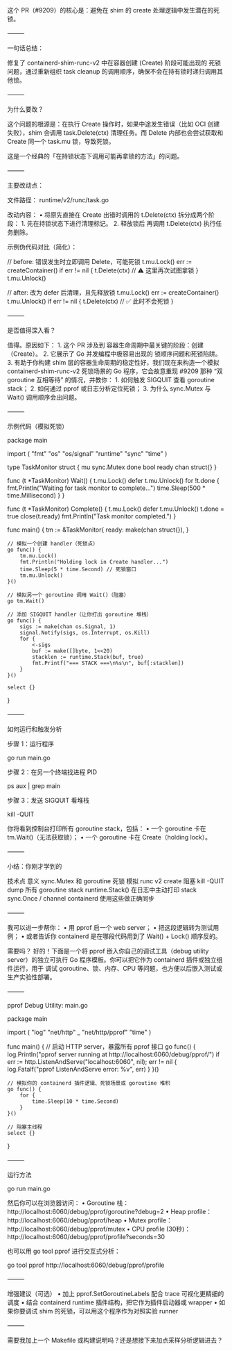 
这个 PR（#9209）的核心是：避免在 shim 的 create 处理逻辑中发生潜在的死锁。

⸻

一句话总结：

修复了 containerd-shim-runc-v2 中在容器创建 (Create) 阶段可能出现的 死锁问题，通过重新组织 task cleanup 的调用顺序，确保不会在持有锁时递归调用其他锁。

⸻

为什么要改？

这个问题的根源是：在执行 Create 操作时，如果中途发生错误（比如 OCI 创建失败），shim 会调用 task.Delete(ctx) 清理任务。而 Delete 内部也会尝试获取和 Create 同一个 task.mu 锁，导致死锁。

这是一个经典的「在持锁状态下调用可能再拿锁的方法」的问题。

⸻

主要改动点：

文件路径：
runtime/v2/runc/task.go

改动内容：
	•	将原先直接在 Create 出错时调用的 t.Delete(ctx) 拆分成两个阶段：
	1.	先在持锁状态下进行清理标记。
	2.	释放锁后 再调用 t.Delete(ctx) 执行任务删除。

示例伪代码对比（简化）：

// before: 错误发生时立即调用 Delete，可能死锁
t.mu.Lock()
err := createContainer()
if err != nil {
    t.Delete(ctx)  // ⚠️ 这里再次试图拿锁
}
t.mu.Unlock()

// after: 改为 defer 后清理，且先释放锁
t.mu.Lock()
err := createContainer()
t.mu.Unlock()
if err != nil {
    t.Delete(ctx)  // ✅ 此时不会死锁
}



⸻

是否值得深入看？

值得。原因如下：
	1.	这个 PR 涉及到 容器生命周期中最关键的阶段：创建（Create）。
	2.	它展示了 Go 并发编程中极容易出现的 锁顺序问题和死锁陷阱。
	3.	有助于你构建 shim 层的容器生命周期的稳定性好，我们现在来构造一个模拟 containerd-shim-runc-v2 死锁场景的 Go 程序，它会故意重现 #9209 那种 “双 goroutine 互相等待” 的情况，并教你：
	1.	如何触发 SIGQUIT 查看 goroutine stack；
	2.	如何通过 pprof 或日志分析定位死锁；
	3.	为什么 sync.Mutex 与 Wait() 调用顺序会出问题。

⸻

示例代码（模拟死锁）

package main

import (
	"fmt"
	"os"
	"os/signal"
	"runtime"
	"sync"
	"time"
)

type TaskMonitor struct {
	mu    sync.Mutex
	done  bool
	ready chan struct{}
}

func (t *TaskMonitor) Wait() {
	t.mu.Lock()
	defer t.mu.Unlock()
	for !t.done {
		fmt.Println("Waiting for task monitor to complete...")
		time.Sleep(500 * time.Millisecond)
	}
}

func (t *TaskMonitor) Complete() {
	t.mu.Lock()
	defer t.mu.Unlock()
	t.done = true
	close(t.ready)
	fmt.Println("Task monitor completed.")
}

func main() {
	tm := &TaskMonitor{
		ready: make(chan struct{}),
	}

	// 模拟一个创建 handler（死锁点）
	go func() {
		tm.mu.Lock()
		fmt.Println("Holding lock in Create handler...")
		time.Sleep(5 * time.Second) // 死锁窗口
		tm.mu.Unlock()
	}()

	// 模拟另一个 goroutine 调用 Wait()（阻塞）
	go tm.Wait()

	// 添加 SIGQUIT handler（让你打出 goroutine 堆栈）
	go func() {
		sigs := make(chan os.Signal, 1)
		signal.Notify(sigs, os.Interrupt, os.Kill)
		for {
			<-sigs
			buf := make([]byte, 1<<20)
			stacklen := runtime.Stack(buf, true)
			fmt.Printf("=== STACK ===\n%s\n", buf[:stacklen])
		}
	}()

	select {}
}



⸻

如何运行和触发分析

步骤 1：运行程序

go run main.go

步骤 2：在另一个终端找进程 PID

ps aux | grep main

步骤 3：发送 SIGQUIT 看堆栈

kill -QUIT <PID>

你将看到控制台打印所有 goroutine stack，包括：
	•	一个 goroutine 卡在 tm.Wait()（无法获取锁）；
	•	一个 goroutine 卡在 Create（holding lock）。

⸻

小结：你刚才学到的

技术点	意义
sync.Mutex 和 goroutine 死锁	模拟 runc v2 create 阻塞
kill -QUIT	dump 所有 goroutine stack
runtime.Stack()	在日志中主动打印 stack
sync.Once / channel	containerd 使用这些做正确同步



⸻

我可以进一步帮你：
	•	用 pprof 启一个 web server；
	•	把这段逻辑转为测试用例；
	•	或者告诉你 containerd 是在哪段代码用到了 Wait() + Lock() 顺序反的。

需要吗？
好的！下面是一个将 pprof 嵌入你自己的调试工具（debug utility server）的独立可执行 Go 程序模板。你可以把它作为 containerd 插件或独立组件运行，用于 调试 goroutine、锁、内存、CPU 等问题，也方便以后嵌入测试或生产实验性部署。

⸻

pprof Debug Utility: main.go

package main

import (
	"log"
	"net/http"
	_ "net/http/pprof"
	"time"
)

func main() {
	// 启动 HTTP server，暴露所有 pprof 接口
	go func() {
		log.Println("pprof server running at http://localhost:6060/debug/pprof/")
		if err := http.ListenAndServe("localhost:6060", nil); err != nil {
			log.Fatalf("pprof ListenAndServe error: %v", err)
		}
	}()

	// 模拟你的 containerd 插件逻辑、死锁场景或 goroutine 堆积
	go func() {
		for {
			time.Sleep(10 * time.Second)
		}
	}()

	// 阻塞主线程
	select {}
}



⸻

运行方法

go run main.go

然后你可以在浏览器访问：
	•	Goroutine 栈：http://localhost:6060/debug/pprof/goroutine?debug=2
	•	Heap profile：http://localhost:6060/debug/pprof/heap
	•	Mutex profile：http://localhost:6060/debug/pprof/mutex
	•	CPU profile (30秒)：http://localhost:6060/debug/pprof/profile?seconds=30

也可以用 go tool pprof 进行交互式分析：

go tool pprof http://localhost:6060/debug/pprof/profile



⸻

增强建议（可选）
	•	加上 pprof.SetGoroutineLabels 配合 trace 可视化更精细的调度
	•	结合 containerd runtime 插件结构，把它作为插件启动器或 wrapper
	•	如果你要调试 shim 的死锁，可以用这个程序作为对照实验 runner

⸻

需要我加上一个 Makefile 或构建说明吗？还是想接下来加点采样分析逻辑进去？

